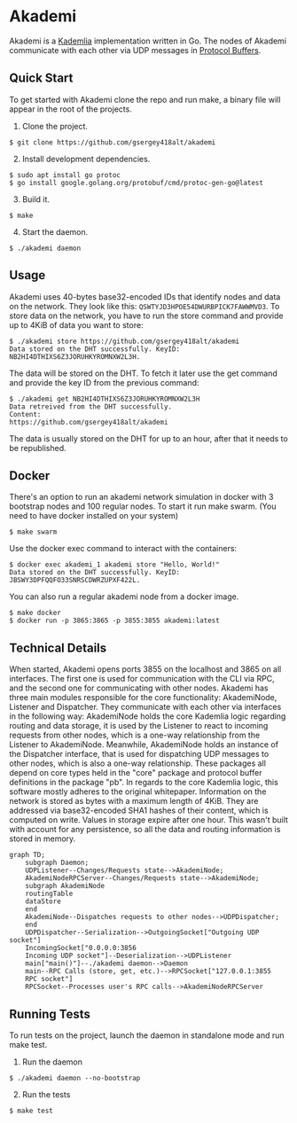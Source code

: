 # Akademi

Akademi is a [Kademlia](https://en.wikipedia.org/wiki/Kademlia) implementation written in Go. The nodes of Akademi communicate with each other via UDP messages in [Protocol Buffers](https://protobuf.dev/).

## Quick Start

To get started with Akademi clone the repo and run make, a binary file will appear in the root of the projects.

1. Clone the project.
```
$ git clone https://github.com/gsergey418alt/akademi
```
2. Install development dependencies.
```
$ sudo apt install go protoc
$ go install google.golang.org/protobuf/cmd/protoc-gen-go@latest
```
3. Build it.
```
$ make
```
4. Start the daemon.
```
$ ./akademi daemon
```

## Usage

Akademi uses 40-bytes base32-encoded IDs that identify nodes and data on the network. They look like this: ```QSWTYJD3HPOE54DWURBPICK7FAWWMVD3```. To store data on the network, you have to run the store command and provide up to 4KiB of data you want to store:

```
$ ./akademi store https://github.com/gsergey418alt/akademi
Data stored on the DHT successfully. KeyID: NB2HI4DTHIXS6Z3JORUHKYROMNXW2L3H.
```

The data will be stored on the DHT. To fetch it later use the get command and provide the key ID from the previous command:

```
$ ./akademi get NB2HI4DTHIXS6Z3JORUHKYROMNXW2L3H
Data retreived from the DHT successfully.
Content:
https://github.com/gsergey418alt/akademi
```

The data is usually stored on the DHT for up to an hour, after that it needs to be republished.

## Docker

There's an option to run an akademi network simulation in docker with 3 bootstrap nodes and 100 regular nodes. To start it run make swarm. (You need to have docker installed on your system)
```
$ make swarm
```

Use the docker exec command to interact with the containers:

```
$ docker exec akademi_1 akademi store "Hello, World!"
Data stored on the DHT successfully. KeyID: JBSWY3DPFQQFO33SNRSCDWRZUPXF422L.
```

You can also run a regular akademi node from a docker image.

```
$ make docker
$ docker run -p 3865:3865 -p 3855:3855 akademi:latest
```

## Technical Details

When started, Akademi opens ports 3855 on the localhost and 3865 on all interfaces. The first one is used for communication with the CLI via RPC, and the second one for communicating with other nodes. Akademi has three main modules responsible for the core functionality: AkademiNode, Listener and Dispatcher. They communicate with each other via interfaces in the following way: AkademiNode holds the core Kademlia logic regarding routing and data storage, it is used by the Listener to react to incoming requests from other nodes, which is a one-way relationship from the Listener to AkademiNode. Meanwhile, AkademiNode holds an instance of the Dispatcher interface, that is used for dispatching UDP messages to other nodes, which is also a one-way relationship. These packages all depend on core types held in the "core" package and protocol buffer definitions in the package "pb". In regards to the core Kademlia logic, this software mostly adheres to the original whitepaper. Information on the network is stored as bytes with a maximum length of 4KiB. They are addressed via base32-encoded SHA1 hashes of their content, which is computed on write. Values in storage expire after one hour. This wasn't built with account for any persistence, so all the data and routing information is stored in memory.

```mermaid
graph TD;
    subgraph Daemon;
    UDPListener--Changes/Requests state-->AkademiNode;
    AkademiNodeRPCServer--Changes/Requests state-->AkademiNode;
    subgraph AkademiNode
    routingTable
    dataStore
    end
    AkademiNode--Dispatches requests to other nodes-->UDPDispatcher;
    end
    UDPDispatcher--Serialization-->OutgoingSocket["Outgoing UDP socket"]
    IncomingSocket["0.0.0.0:3856
    Incoming UDP socket"]--Deserialization-->UDPListener
    main["main()"]--./akademi daemon-->Daemon
    main--RPC Calls (store, get, etc.)-->RPCSocket["127.0.0.1:3855
    RPC socket"]
    RPCSocket--Processes user's RPC calls-->AkademiNodeRPCServer
```

## Running Tests

To run tests on the project, launch the daemon in standalone mode and run make test.

1. Run the daemon
```
$ ./akademi daemon --no-bootstrap
```
2. Run the tests
```
$ make test
```